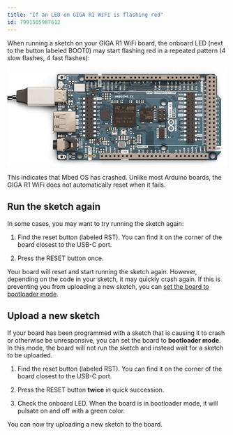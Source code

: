 ```yaml
---
title: "If an LED on GIGA R1 WiFi is flashing red"
id: 7991505987612
---
```


When running a sketch on your GIGA R1 WiFi board, the onboard LED (next to the button labeled BOOT0) may start flashing red in a repeated pattern (4 slow flashes, 4 fast flashes):

![Arduino GIGA R1 WiFi with the onboard LED flashing, animated.](img/red_led_blink.gif)

This indicates that Mbed OS has crashed. Unlike most Arduino boards, the GIGA R1 WiFi does not automatically reset when it fails.

## Run the sketch again

In some cases, you may want to try running the sketch again:

1. Find the reset button (labeled RST). You can find it on the corner of the board closest to the USB-C port.

2. Press the RESET button once.

Your board will reset and start running the sketch again. However, depending on the code in your sketch, it may quickly crash again. If this is preventing you from uploading a new sketch, you can [set the board to bootloader mode](#upload-a-new-sketch).

<a id="upload-a-new-sketch"></a>

## Upload a new sketch

If your board has been programmed with a sketch that is causing it to crash or otherwise be unresponsive, you can set the board to **bootloader mode**. In this mode, the board will not run the sketch and instead wait for a sketch to be uploaded.

1. Find the reset button (labeled RST). You can find it on the corner of the board closest to the USB-C port.

2. Press the RESET button **twice** in quick succession.

3. Check the onboard LED. When the board is in bootloader mode, it will pulsate on and off with a green color.

You can now try uploading a new sketch to the board.

